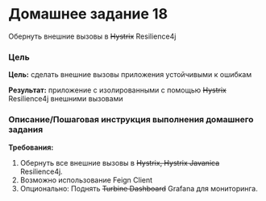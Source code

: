 # Домашнее задание 18

Обернуть внешние вызовы в ~~Hystrix~~ Resilience4j

### Цель

**Цель:** сделать внешние вызовы приложения устойчивыми к ошибкам

**Результат:** приложение с изолированными с помощью ~~Hystrix~~ Resilience4j внешними вызовами

### Описание/Пошаговая инструкция выполнения домашнего задания

**Требования:**

1. Обернуть все внешние вызовы в ~~Hystrix, Hystrix Javanica~~ Resilience4j.
2. Возможно использование Feign Client
3. Опционально: Поднять ~~Turbine Dashboard~~ Grafana для мониторинга.
